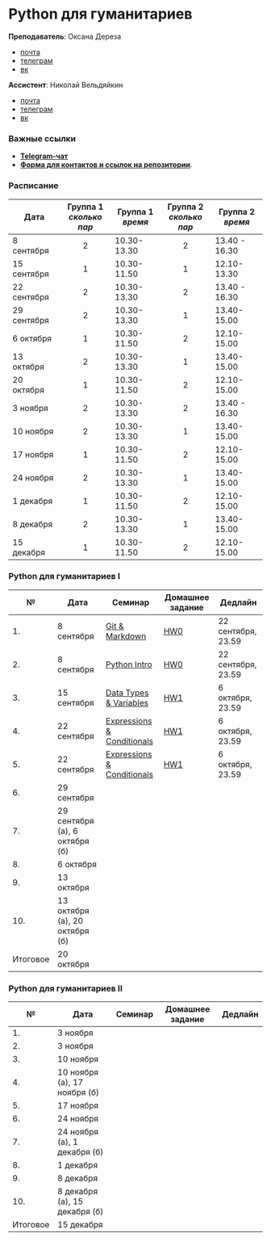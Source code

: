 # Python для гуманитариев

**Преподаватель**: Оксана Дереза

* [почта](mailto:oksana.dereza@gmail.com)
* [телеграм](https://t.me/ancatmara)
* [вк](https://vk.com/ancatmara)

**Ассистент**: Николай Вельдяйкин

* [почта](mailto:noveldyaykin@edu.hse.ru)
* [телеграм](https://t.me/NickVeld)
* [вк](https://vk.com/kolabnya)

### Важные ссылки
* [**Telegram-чат**](https://t.me/joinchat/ADMP3Udx7TaLyTs_801hCA)
* [**Форма для контактов и ссылок на репозитории**](https://goo.gl/forms/AYCGyvmCDTGL3If33).

### Расписание

|Дата | Группа 1 <br> *сколько пар* | Группа 1 <br> *время*  |  Группа 2 <br> *сколько пар*  | Группа 2 <br> *время*  |
|-----|:---------------------------:|------------------|:----------------------------:|------------------| 
|8 сентября | 2 | 10.30-13.30 | 2 | 13.40 - 16.30|
|15 сентября | 1 | 10.30-11.50 | 1 | 12.10-13.30|
|22 сентября | 2 | 10.30-13.30 | 2 | 13.40 - 16.30|
|29 сентября | 2 | 10.30-13.30 | 1 | 13.40-15.00|
|6 октября | 1 | 10.30-11.50 | 2 | 12.10-15.00|
|13 октября | 2 | 10.30-13.30 | 1 | 13.40-15.00|
|20 октября | 1 | 10.30-11.50 | 2 | 12.10-15.00|
|3 ноября | 2 | 10.30-13.30 | 2 | 13.40 - 16.30|
|10 ноября | 2 | 10.30-13.30 | 1 | 13.40-15.00|
|17 ноября | 1 | 10.30-11.50 | 2 | 12.10-15.00|
|24 ноября | 2 | 10.30-13.30 | 1 | 13.40-15.00|
|1 декабря | 1 | 10.30-11.50 | 2 | 12.10-15.00|
|8 декабря |  2 | 10.30-13.30 | 1 | 13.40-15.00|
|15 декабря | 1 | 10.30-11.50 | 2 | 12.10-15.00|

### Python для гуманитариев I

|№| Дата | Семинар | Домашнее задание | Дедлайн |
|-|------|---------|------------------|---------|
|1.|8 сентября| [Git & Markdown](./Classes/1)|[HW0](./Homeworks/HW0.md)|22 сентября, 23.59|
|2.|8 сентября|[Python Intro](./Classes/2)|[HW0](./Homeworks/HW0.md)|22 сентября, 23.59|
|3.|15 сентября|[Data Types & Variables](./Classes/3)|[HW1](./Homeworks/HW1.md)|6 октября, 23.59|
|4.|22 сентября|[Expressions & Conditionals](./Classes/4)|[HW1](./Homeworks/HW1.md)|6 октября, 23.59|
|5.|22 сентября|[Expressions & Conditionals](./Classes/4)|[HW1](./Homeworks/HW1.md)|6 октября, 23.59|
|6.|29 сентября||||
|7.|29 сентября (а), 6 октября (б)||||
|8.|6 октября||||
|9.|13 октября||||
|10.|13 октября (а), 20 октября (б)||||
|Итоговое|20 октября||||

### Python для гуманитариев II

|№| Дата | Семинар | Домашнее задание | Дедлайн |
|-|------|---------|------------------|---------|
|1.|3 ноября||||
|2.|3 ноября||||
|3.|10 ноября||||
|4.|10 ноября (а), 17 ноября (б)||||
|5.|17 ноября||||
|6.|24 ноября||||
|7.|24 ноября (а), 1 декабря (б)||||
|8.|1 декабря||||
|9.|8 декабря||||
|10.|8 декабря (а), 15 декабря (б)||||
|Итоговое|15 декабря||||
